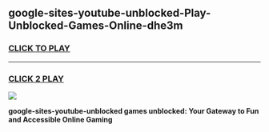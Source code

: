 
## google-sites-youtube-unblocked-Play-Unblocked-Games-Online-dhe3m
<h3>
<a href="https://premium76.site?title=google-sites-youtube-unblocked&ref=25A">CLICK TO PLAY</a></h3>
<hr>

<h3>
<a href="https://premium76.site?title=google-sites-youtube-unblocked&ref=25A">CLICK 2 PLAY</a>
  
</h3>

<a href="https://premium76.site?title=google-sites-youtube-unblocked&ref=25A"><img src="https://clearcache.store/games.png"></a>


**google-sites-youtube-unblocked games unblocked: Your Gateway to Fun and Accessible Online Gaming**
